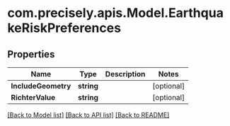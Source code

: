 # com.precisely.apis.Model.EarthquakeRiskPreferences
## Properties

Name | Type | Description | Notes
------------ | ------------- | ------------- | -------------
**IncludeGeometry** | **string** |  | [optional] 
**RichterValue** | **string** |  | [optional] 

[[Back to Model list]](../README.md#documentation-for-models) [[Back to API list]](../README.md#documentation-for-api-endpoints) [[Back to README]](../README.md)

